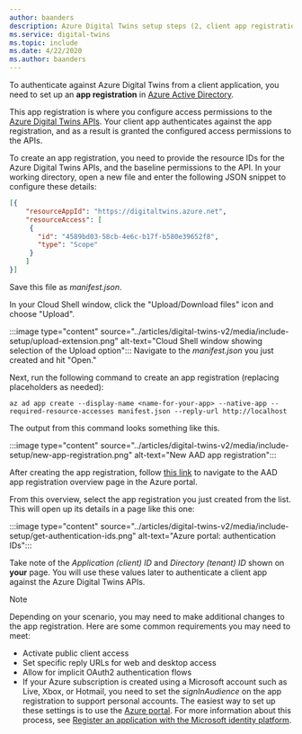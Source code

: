 ```yaml
---
author: baanders
description: Azure Digital Twins setup steps (2, client app registration)
ms.service: digital-twins
ms.topic: include
ms.date: 4/22/2020
ms.author: baanders
---
```


To authenticate against Azure Digital Twins from a client application, you need to set up an **app registration** in [Azure Active Directory](../articles/active-directory/fundamentals/active-directory-whatis.md).

This app registration is where you configure access permissions to the [Azure Digital Twins APIs](../articles/digital-twins-v2/how-to-use-apis-sdks.md). Your client app authenticates against the app registration, and as a result is granted the configured access permissions to the APIs.

To create an app registration, you need to provide the resource IDs for the Azure Digital Twins APIs, and the baseline permissions to the API. In your working directory, open a new file and enter the following JSON snippet to configure these details: 

```json
[{
    "resourceAppId": "https://digitaltwins.azure.net",
    "resourceAccess": [
     {
       "id": "4589bd03-58cb-4e6c-b17f-b580e39652f8",
       "type": "Scope"
     }
    ]
}]
``` 

Save this file as *manifest.json*.

In your Cloud Shell window, click the "Upload/Download files" icon and choose "Upload".

:::image type="content" source="../articles/digital-twins-v2/media/include-setup/upload-extension.png" alt-text="Cloud Shell window showing selection of the Upload option":::
Navigate to the *manifest.json* you just created and hit "Open."

Next, run the following command to create an app registration (replacing placeholders as needed):

```azurecli
az ad app create --display-name <name-for-your-app> --native-app --required-resource-accesses manifest.json --reply-url http://localhost
```

The output from this command looks something like this.

:::image type="content" source="../articles/digital-twins-v2/media/include-setup/new-app-registration.png" alt-text="New AAD app registration":::

After creating the app registration, follow [this link](https://portal.azure.com/#blade/Microsoft_AAD_IAM/ActiveDirectoryMenuBlade/RegisteredApps) to navigate to the AAD app registration overview page in the Azure portal.

From this overview, select the app registration you just created from the list. This will open up its details in a page like this one:

:::image type="content" source="../articles/digital-twins-v2/media/include-setup/get-authentication-ids.png" alt-text="Azure portal: authentication IDs":::

Take note of the *Application (client) ID* and *Directory (tenant) ID* shown on **your** page. You will use these values later to authenticate a client app against the Azure Digital Twins APIs.

> [!NOTE]
> Depending on your scenario, you may need to make additional changes to the app registration. Here are some common requirements you may need to meet:
> * Activate public client access
> * Set specific reply URLs for web and desktop access
> * Allow for implicit OAuth2 authentication flows
> * If your Azure subscription is created using a Microsoft account such as Live, Xbox, or Hotmail, you need to set the *signInAudience* on the app registration to support personal accounts.
> The easiest way to set up these settings is to use the [Azure portal](https://portal.azure.com/). For more information about this process, see [Register an application with the Microsoft identity platform](https://docs.microsoft.com/graph/auth-register-app-v2).
